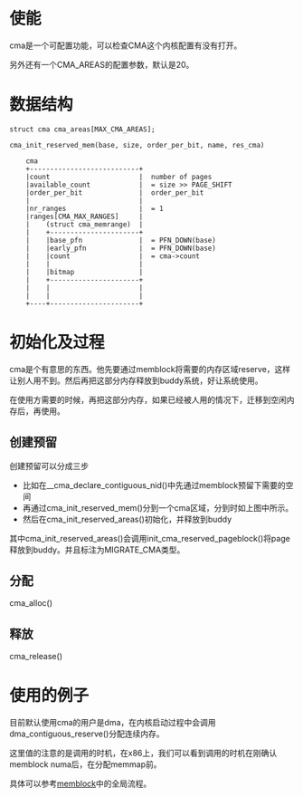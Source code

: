 # 使能

cma是一个可配置功能，可以检查CMA这个内核配置有没有打开。

另外还有一个CMA_AREAS的配置参数，默认是20。

# 数据结构

```
struct cma cma_areas[MAX_CMA_AREAS];

cma_init_reserved_mem(base, size, order_per_bit, name, res_cma)

    cma
    +---------------------------+
    |count                      |  number of pages
    |available_count            |  = size >> PAGE_SHIFT
    |order_per_bit              |  order_per_bit
    |                           |
    |nr_ranges                  |  = 1
    |ranges[CMA_MAX_RANGES]     |
    |    (struct cma_memrange)  |
    |    +----------------------+
    |    |base_pfn              |  = PFN_DOWN(base)
    |    |early_pfn             |  = PFN_DOWN(base)
    |    |count                 |  = cma->count
    |    |                      |
    |    |bitmap                |
    |    +----------------------+
    |    |                      |
    |    |                      |
    +----+----------------------+
```

# 初始化及过程

cma是个有意思的东西。他先要通过memblock将需要的内存区域reserve，这样让别人用不到。然后再把这部分内存释放到buddy系统，好让系统使用。

在使用方需要的时候，再把这部分内存，如果已经被人用的情况下，迁移到空闲内存后，再使用。

## 创建预留

创建预留可以分成三步

  * 比如在__cma_declare_contiguous_nid()中先通过memblock预留下需要的空间
  * 再通过cma_init_reserved_mem()分到一个cma区域，分到时如上图中所示。
  * 然后在cma_init_reserved_areas()初始化，并释放到buddy

其中cma_init_reserved_areas()会调用init_cma_reserved_pageblock()将page释放到buddy。并且标注为MIGRATE_CMA类型。

## 分配

cma_alloc()

## 释放

cma_release()

# 使用的例子

目前默认使用cma的用户是dma，在内核启动过程中会调用dma_contiguous_reserve()分配连续内存。

这里值的注意的是调用的时机，在x86上，我们可以看到调用的时机在刚确认memblock numa后，在分配memmap前。

具体可以参考[memblock][1]中的全局流程。


[1]: /mm/02-memblock.md
